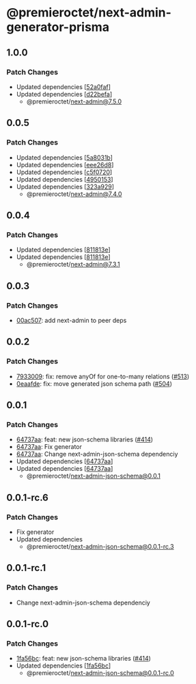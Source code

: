 # @premieroctet/next-admin-generator-prisma

## 1.0.0

### Patch Changes

- Updated dependencies [[52a0faf](https://github.com/premieroctet/next-admin/commit/52a0faf2da1d3fa077fa327d885dfb5c2572d5db)]
- Updated dependencies [[d22befa](https://github.com/premieroctet/next-admin/commit/d22befaf3791d4eae675cc5daaf8eadb278e220c)]
  - @premieroctet/next-admin@7.5.0

## 0.0.5

### Patch Changes

- Updated dependencies [[5a8031b](https://github.com/premieroctet/next-admin/commit/5a8031ba53f00ef205920f0566d0a3696edab552)]
- Updated dependencies [[eee26d8](https://github.com/premieroctet/next-admin/commit/eee26d84c3b7c515897c961e4d09fe3a52b24857)]
- Updated dependencies [[c5f0720](https://github.com/premieroctet/next-admin/commit/c5f0720435c2e07d15faf4088b0fab967d144607)]
- Updated dependencies [[4950153](https://github.com/premieroctet/next-admin/commit/49501530db21d746bb3b70bd87d364f7532b743e)]
- Updated dependencies [[323a929](https://github.com/premieroctet/next-admin/commit/323a9294bd0cf3116c8a6dc047bf45c335363d2b)]
  - @premieroctet/next-admin@7.4.0

## 0.0.4

### Patch Changes

- Updated dependencies [[811813e](https://github.com/premieroctet/next-admin/commit/811813e7532719fae0b88396123a60b2abe551c4)]
- Updated dependencies [[811813e](https://github.com/premieroctet/next-admin/commit/811813e7532719fae0b88396123a60b2abe551c4)]
  - @premieroctet/next-admin@7.3.1

## 0.0.3

### Patch Changes

- [00ac507](https://github.com/premieroctet/next-admin/commit/00ac507d596bfb668fe33849535ba59f6fb8e2ce): add next-admin to peer deps

## 0.0.2

### Patch Changes

- [7933009](https://github.com/premieroctet/next-admin/commit/793300945c44c54f922652e21815e2fd31614dc5): fix: remove anyOf for one-to-many relations ([#513](https://github.com/premieroctet/next-admin/issues/513))
- [0eaafde](https://github.com/premieroctet/next-admin/commit/0eaafde0b9ccd6a3e7755f7576e9fc5d90483891): fix: move generated json schema path ([#504](https://github.com/premieroctet/next-admin/issues/504))

## 0.0.1

### Patch Changes

- [64737aa](https://github.com/premieroctet/next-admin/commit/64737aaf636ee958efd028165ab4dd9ec050e29f): feat: new json-schema libraries ([#414](https://github.com/premieroctet/next-admin/issues/414))
- [64737aa](https://github.com/premieroctet/next-admin/commit/64737aaf636ee958efd028165ab4dd9ec050e29f): Fix generator
- [64737aa](https://github.com/premieroctet/next-admin/commit/64737aaf636ee958efd028165ab4dd9ec050e29f): Change next-admin-json-schema dependenciy
- Updated dependencies [[64737aa](https://github.com/premieroctet/next-admin/commit/64737aaf636ee958efd028165ab4dd9ec050e29f)]
- Updated dependencies [[64737aa](https://github.com/premieroctet/next-admin/commit/64737aaf636ee958efd028165ab4dd9ec050e29f)]
  - @premieroctet/next-admin-json-schema@0.0.1

## 0.0.1-rc.6

### Patch Changes

- Fix generator
- Updated dependencies
  - @premieroctet/next-admin-json-schema@0.0.1-rc.3

## 0.0.1-rc.1

### Patch Changes

- Change next-admin-json-schema dependenciy

## 0.0.1-rc.0

### Patch Changes

- [1fa56bc](https://github.com/premieroctet/next-admin/commit/1fa56bc): feat: new json-schema libraries ([#414](https://github.com/premieroctet/next-admin/issues/414))
- Updated dependencies [[1fa56bc](https://github.com/premieroctet/next-admin/commit/1fa56bc)]
  - @premieroctet/next-admin-json-schema@0.0.1-rc.0
